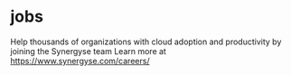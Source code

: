 # jobs
Help thousands of organizations with cloud adoption and productivity by joining the Synergyse team
Learn more at https://www.synergyse.com/careers/
